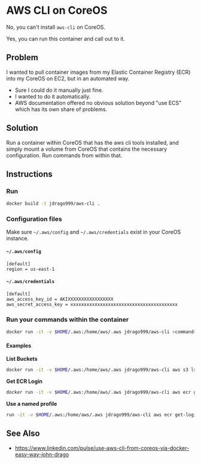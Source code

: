 # AWS CLI on CoreOS

No, you can't install `aws-cli` on CoreOS.

Yes, you can run this container and call out to it.

## Problem

I wanted to pull container images from my Elastic Container Registry (ECR) into my CoreOS on EC2, but in an automated way.

  * Sure I could do it manually just fine.
  * I wanted to do it automatically.
  * AWS documentation offered no obvious solution beyond "use ECS" which has its own share of problems.

## Solution

Run a container within CoreOS that has the aws cli tools installed, and simply mount a volume from CoreOS that contains the necessary configuration. Run commands from within that.

## Instructions

### Run

```bash
docker build -t jdrago999/aws-cli .
```

### Configuration files

Make sure `~/.aws/config` and `~/.aws/credentials` exist in your CoreOS instance.

#### `~/.aws/config`

```
[default]
region = us-east-1
```

#### `~/.aws/credentials`

```
[default]
aws_access_key_id = AKIXXXXXXXXXXXXXXXXX
aws_secret_access_key = xxxxxxxxxxxxxxxxxxxxxxxxxxxxxxxxxxxxxxxx
```

### Run your commands within the container

```bash
docker run -it -v $HOME/.aws:/home/aws/.aws jdrago999/aws-cli <command> <args>
```

#### Examples

**List Buckets**

```bash
docker run -it -v $HOME/.aws:/home/aws/.aws jdrago999/aws-cli aws s3 ls
```

**Get ECR Login**

```bash
docker run -it -v $HOME/.aws:/home/aws/.aws jdrago999/aws-cli aws ecr get-login
```

**Use a named profile**

```bash
run -it -v $HOME/.aws:/home/aws/.aws jdrago999/aws-cli aws ecr get-login --profile groove
```

## See Also

  * https://www.linkedin.com/pulse/use-aws-cli-from-coreos-via-docker-easy-way-john-drago
